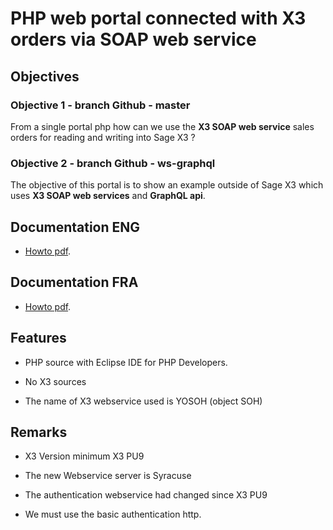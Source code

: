 # PHP web portal connected with X3 orders via SOAP web service

## Objectives

### Objective 1 - branch Github - master

From a single portal php how can we use the **X3 SOAP web service** sales orders for reading and writing into Sage X3 ?

### Objective 2 - branch Github - ws-graphql

The objective of this portal is to show an example outside of Sage X3 which uses **X3 SOAP web services** and **GraphQL api**.

## Documentation ENG

* [Howto pdf](https://github.com/Sage-ERP-X3/sample-x3-ws-php-webportal/blob/master/doc/pdf/Create_a_WebPortal_SageX3_WebServices_ENG.pdf).
	
## Documentation FRA

* [Howto pdf](https://github.com/Sage-ERP-X3/sample-x3-ws-php-webportal/blob/master/doc/pdf/Create_a_WebPortal_SageX3_WebServices_FRA.pdf).
	

## Features

* PHP source with Eclipse IDE for PHP Developers.

* No X3 sources

* The name of X3 webservice used is YOSOH (object SOH)

## Remarks

* X3 Version minimum  X3 PU9

* The new Webservice server is Syracuse

* The authentication webservice had changed since X3 PU9

* We must use the basic authentication http.
